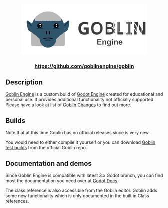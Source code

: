 <p align="center">
  <a href="https://github.com/goblinengine/goblin">
    <img src="https://github.com/goblinengine/goblin/raw/main/logo_outlined.svg" width="400" alt="Goblin Engine logo">
  </a>
</p>
<h3 align="center">
  <a href="https://github.com/goblinengine/goblin">https://github.com/goblinengine/goblin</a>
</h3>

## Description

[Goblin Engine](https://github.com/goblinengine/goblin) is a custom build of [Godot Engine](https://godotengine.org) created for educational and personal use. It provides additional functionality not officially supported. Please have a look at list of [Goblin Changes](https://github.com/goblinengine/goblin/blob/main/CHANGELOG.md) to find out more.

## Builds

Note that at this time Goblin has no official releases since is very new. 

You would need to either compile it yourself or you can download [Goblin test builds](https://github.com/goblinengine/goblin/actions) from the official Goblin repo. 


## Documentation and demos

Since Goblin Engine is compatible with latest 3.x Godot branch, you can find most the documentation you need over at [Godot Docs](https://docs.godotengine.org/en/stable/). 

The class reference is also accessible from the Goblin editor. Goblin adds some new functionality which is only documented in the built in Class references.
